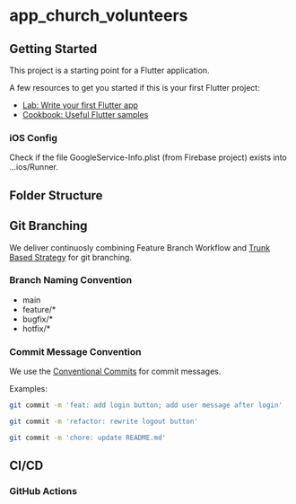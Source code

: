 # app_church_volunteers

## Getting Started

This project is a starting point for a Flutter application.

A few resources to get you started if this is your first Flutter project:

- [Lab: Write your first Flutter app](https://docs.flutter.dev/get-started/codelab)
- [Cookbook: Useful Flutter samples](https://docs.flutter.dev/cookbook)


### iOS Config

Check if the file GoogleService-Info.plist (from Firebase project) exists into ...ios/Runner.

## Folder Structure

## Git Branching

We deliver continuosly combining Feature Branch Workflow and [Trunk Based Strategy](https://trunkbaseddevelopment.com)
for git branching.

### Branch Naming Convention
- main
- feature/*
- bugfix/*
- hotfix/*

### Commit Message Convention

We use the [Conventional Commits](https://www.conventionalcommits.org/en/v1.0.0/#summary) for commit messages.

Examples:
```sh
git commit -m 'feat: add login button; add user message after login'
```

```sh
git commit -m 'refactor: rewrite logout button'
```

```sh
git commit -m 'chore: update README.md'
```

## CI/CD

### GitHub Actions